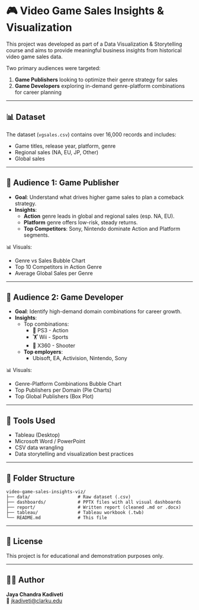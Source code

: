 # 🎮 Video Game Sales Insights & Visualization

This project was developed as part of a Data Visualization & Storytelling course and aims to provide meaningful business insights from historical video game sales data.

Two primary audiences were targeted:
1. **Game Publishers** looking to optimize their genre strategy for sales
2. **Game Developers** exploring in-demand genre-platform combinations for career planning

---

## 📊 Dataset
The dataset (`vgsales.csv`) contains over 16,000 records and includes:
- Game titles, release year, platform, genre
- Regional sales (NA, EU, JP, Other)
- Global sales

---

## 👥 Audience 1: Game Publisher

- **Goal**: Understand what drives higher game sales to plan a comeback strategy.
- **Insights**:
  - **Action** genre leads in global and regional sales (esp. NA, EU).
  - **Platform** genre offers low-risk, steady returns.
  - **Top Competitors**: Sony, Nintendo dominate Action and Platform segments.

📊 Visuals:
- Genre vs Sales Bubble Chart
- Top 10 Competitors in Action Genre
- Average Global Sales per Genre

---

## 👥 Audience 2: Game Developer

- **Goal**: Identify high-demand domain combinations for career growth.
- **Insights**:
  - Top combinations:
    - 🎯 PS3 - Action
    - 🏋️ Wii - Sports
    - 🔫 X360 - Shooter
  - **Top employers**:
    - Ubisoft, EA, Activision, Nintendo, Sony

📊 Visuals:
- Genre-Platform Combinations Bubble Chart
- Top Publishers per Domain (Pie Charts)
- Top Global Publishers (Box Plot)

---

## 🧰 Tools Used

- Tableau (Desktop)
- Microsoft Word / PowerPoint
- CSV data wrangling
- Data storytelling and visualization best practices

---

## 📁 Folder Structure

```
video-game-sales-insights-viz/
├── data/                  # Raw dataset (.csv)
├── dashboards/            # PPTX files with all visual dashboards
├── report/                # Written report (cleaned .md or .docx)
├── tableau/               # Tableau workbook (.twb)
└── README.md              # This file
```

---

## 🧾 License
This project is for educational and demonstration purposes only.

---

## 👨‍💻 Author
**Jaya Chandra Kadiveti**  
📧 [jkadiveti@clarku.edu](mailto:jkadiveti@clarku.edu)